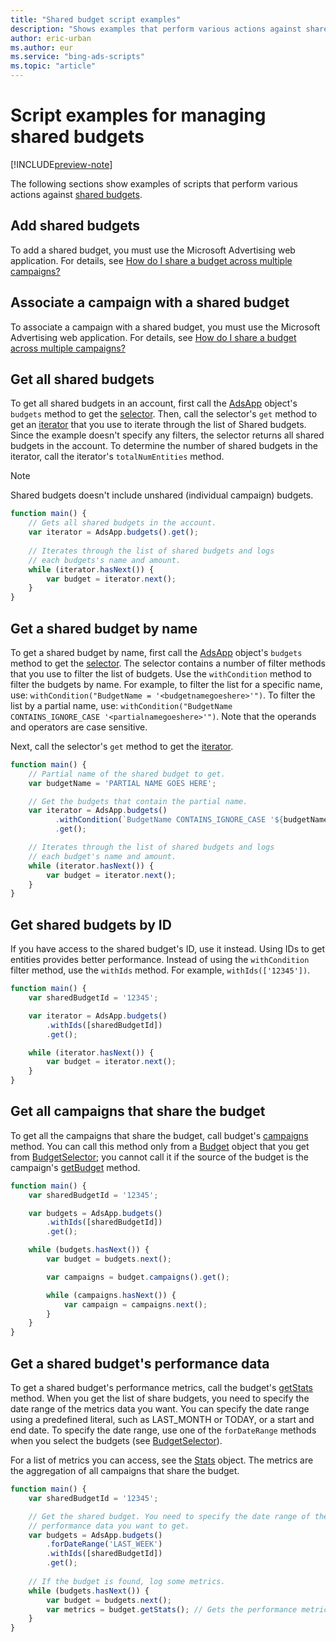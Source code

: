 ```yaml
---
title: "Shared budget script examples"
description: "Shows examples that perform various actions against shared budgets."
author: eric-urban
ms.author: eur
ms.service: "bing-ads-scripts"
ms.topic: "article"
---
```


# Script examples for managing shared budgets

[!INCLUDE[preview-note](../includes/preview-note.md)]

The following sections show examples of scripts that perform various actions against [shared budgets](../concepts/shared-budgets.md).


## Add shared budgets

To add a shared budget, you must use the Microsoft Advertising web application. For details, see [How do I share a budget across multiple campaigns?](https://help.ads.microsoft.com/#apex/3/en/56814/1)


## Associate a campaign with a shared budget

To associate a campaign with a shared budget, you must use the Microsoft Advertising web application. For details, see [How do I share a budget across multiple campaigns?](https://help.ads.microsoft.com/#apex/3/en/56814/1)


## Get all shared budgets

To get all shared budgets in an account, first call the [AdsApp](../reference/AdsApp.md) object's `budgets` method to get the [selector](../reference/BudgetSelector.md). Then, call the selector's `get` method to get an [iterator](../reference/BudgetIterator.md) that you use to iterate through the list of Shared budgets. Since the example doesn't specify any filters, the selector returns all shared budgets in the account. To determine the number of shared budgets in the iterator, call the iterator's `totalNumEntities` method.

> [!NOTE]
> Shared budgets doesn't include unshared (individual campaign) budgets.

```javascript
function main() {
    // Gets all shared budgets in the account.
    var iterator = AdsApp.budgets().get();
    
    // Iterates through the list of shared budgets and logs 
    // each budgets's name and amount.
    while (iterator.hasNext()) {
        var budget = iterator.next();
    }
}
```

## Get a shared budget by name

To get a shared budget by name, first call the [AdsApp](../reference/AdsApp.md) object's `budgets` method to get the [selector](../reference/BudgetSelector.md). The selector contains a number of filter methods that you use to filter the list of budgets. Use the `withCondition` method to filter the budgets by name. For example, to filter the list for a specific name, use: `withCondition("BudgetName = '<budgetnamegoeshere>'")`. To filter the list by a partial name, use: `withCondition("BudgetName CONTAINS_IGNORE_CASE '<partialnamegoeshere>'")`. Note that the operands and operators are case sensitive.

Next, call the selector's `get` method to get the [iterator](../reference/BudgetIterator.md). 


```javascript
function main() {
    // Partial name of the shared budget to get.
    var budgetName = 'PARTIAL NAME GOES HERE';

    // Get the budgets that contain the partial name.
    var iterator = AdsApp.budgets()
          .withCondition(`BudgetName CONTAINS_IGNORE_CASE '${budgetName}'`)
          .get();

    // Iterates through the list of shared budgets and logs 
    // each budget's name and amount.
    while (iterator.hasNext()) {
        var budget = iterator.next();
    }
}
```

## Get shared budgets by ID

If you have access to the shared budget's ID, use it instead. Using IDs to get entities provides better performance. Instead of using the `withCondition` filter method, use the `withIds` method. For example, `withIds(['12345'])`.


```javascript
function main() {
    var sharedBudgetId = '12345';

    var iterator = AdsApp.budgets()
        .withIds([sharedBudgetId])
        .get();

    while (iterator.hasNext()) {
        var budget = iterator.next();
    }
}
```


## Get all campaigns that share the budget

To get all the campaigns that share the budget, call budget's [campaigns](../reference/Budget.md#campaigns) method. You can call this method only from a [Budget](../reference/Budget.md) object that you get from [BudgetSelector](../reference/BudgetSelector.md); you cannot call it if the source of the budget is the campaign's [getBudget](../reference/Campaign.md#getbudget) method.



```javascript
function main() {
    var sharedBudgetId = '12345';

    var budgets = AdsApp.budgets()
        .withIds([sharedBudgetId])
        .get();

    while (budgets.hasNext()) {
        var budget = budgets.next();

        var campaigns = budget.campaigns().get();

        while (campaigns.hasNext()) {
            var campaign = campaigns.next();
        }
    }
}
```



## Get a shared budget's performance data

To get a shared budget's performance metrics, call the budget's [getStats](../reference/Budget.md#getstats) method. When you get the list of share budgets, you need to specify the date range of the metrics data you want. You can specify the date range using a predefined literal, such as LAST_MONTH or TODAY, or a start and end date. To specify the date range, use one of the `forDateRange` methods when you select the budgets (see [BudgetSelector](../reference/BudgetSelector.md)). 

For a list of metrics you can access, see the [Stats](../reference/Stats.md) object. The metrics are the aggregation of all campaigns that share the budget.

```javascript
function main() {
    var sharedBudgetId = '12345';

    // Get the shared budget. You need to specify the date range of the
    // performance data you want to get.
    var budgets = AdsApp.budgets()
        .forDateRange('LAST_WEEK')
        .withIds([sharedBudgetId])
        .get();
    
    // If the budget is found, log some metrics.
    while (budgets.hasNext()) {
        var budget = budgets.next();
        var metrics = budget.getStats(); // Gets the performance metrics.
    }
}
```


